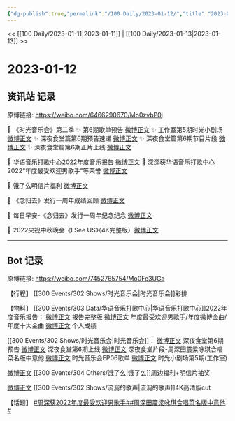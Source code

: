 ```yaml
---
{"dg-publish":true,"permalink":"/100 Daily/2023-01-12/","title":"2023-01-12","created":"2023-01-13T10:02:28.000+08:00","updated":"2023-04-11T14:46:32.490+08:00"}
---
```



<< [[100 Daily/2023-01-11\|2023-01-11]] | [[100 Daily/2023-01-13\|2023-01-13]] >>

# 2023-01-12

## 资讯站 记录

原博链接: https://weibo.com/6466290670/Mo0zvbP0j

💫 《时光音乐会》第二季
✨ 第6期歌单预告 [微博正文](https://m.weibo.cn/6466290670/4857104139295238)
✨ 工作室第5期时光小剧场 [微博正文](https://m.weibo.cn/6466290670/4857182283892015)
✨ 深夜食堂篇第6期预告速递 [微博正文](https://m.weibo.cn/6466290670/4857034887404140)
✨ 深夜食堂篇第6期节目片段 [微博正文](https://m.weibo.cn/6466290670/4857059428008387)
✨ 深夜食堂篇第6期正片上线 [微博正文](https://m.weibo.cn/6466290670/4857112225644823)

💫 华语音乐打歌中心2022年度音乐报告 [微博正文](https://m.weibo.cn/6466290670/4857052540964178)
💫 深深获华语音乐打歌中心2022“年度最受欢迎男歌手”等荣誉 [微博正文](https://m.weibo.cn/6466290670/4857021562095043)

💫 饿了么明信片福利 [微博正文](https://m.weibo.cn/6466290670/4857089509560825)

💫 《念归去》发行一周年成绩回顾 [微博正文](https://m.weibo.cn/6466290670/4857058949598655)

💫 每日早安-《念归去》发行一周年纪念纪念 [微博正文](https://m.weibo.cn/6466290670/4857020308786242)

💫 2022央视中秋晚会《I See US》（4K完整版）[微博正文](https://m.weibo.cn/6466290670/4857225703590961)

---
## Bot 记录

原博链接: https://weibo.com/7452765754/Mo0Fe3UGa

【行程】
[[300 Events/302 Shows/时光音乐会\|时光音乐会]]彩排

【物料】
[[300 Events/303 Data/华语音乐打歌中心\|华语音乐打歌中心]]2022年度音乐报告：
[微博正文](https://m.weibo.cn/7186370005/4857015093956173) 报告完整版
[微博正文](https://m.weibo.cn/7186370005/4857015853385681) 年度最受欢迎男歌手/年度微博金曲/年度十大金曲
[微博正文](https://m.weibo.cn/7186370005/4857038540116160) 个人成绩

[[300 Events/302 Shows/时光音乐会\|时光音乐会]]：
[微博正文](https://m.weibo.cn/7703778879/4857031330628811) 深夜食堂第6期预告
[微博正文](https://m.weibo.cn/7703778879/4857104877487794) 深夜食堂第6期上线
[微博正文](https://m.weibo.cn/7703778879/4857057376998779) 深夜食堂片段-周深田震梁咏琪合唱菜名版中意他
[微博正文](https://m.weibo.cn/7703778879/4857101938066707) 时光音乐会EP06歌单
[微博正文](https://m.weibo.cn/7478855230/4857178743906134) 时光小剧场第5期(工作室)

[微博正文](https://m.weibo.cn/2606197387/4857047407397092) [[300 Events/304 Others/饿了么\|饿了么]]周边福利+明信片抽奖

[微博正文](https://m.weibo.cn/2140502770/4856875226764691) [[300 Events/302 Shows/流淌的歌声\|流淌的歌声]]4K高清版cut

【话题】
[#周深获2022年度最受欢迎男歌手#](https://s.weibo.com/weibo?q=%23%E5%91%A8%E6%B7%B1%E8%8E%B72022%E5%B9%B4%E5%BA%A6%E6%9C%80%E5%8F%97%E6%AC%A2%E8%BF%8E%E7%94%B7%E6%AD%8C%E6%89%8B%23)[#周深田震梁咏琪合唱菜名版中意他#](https://s.weibo.com/weibo?q=%23%E5%91%A8%E6%B7%B1%E7%94%B0%E9%9C%87%E6%A2%81%E5%92%8F%E7%90%AA%E5%90%88%E5%94%B1%E8%8F%9C%E5%90%8D%E7%89%88%E4%B8%AD%E6%84%8F%E4%BB%96%23)

